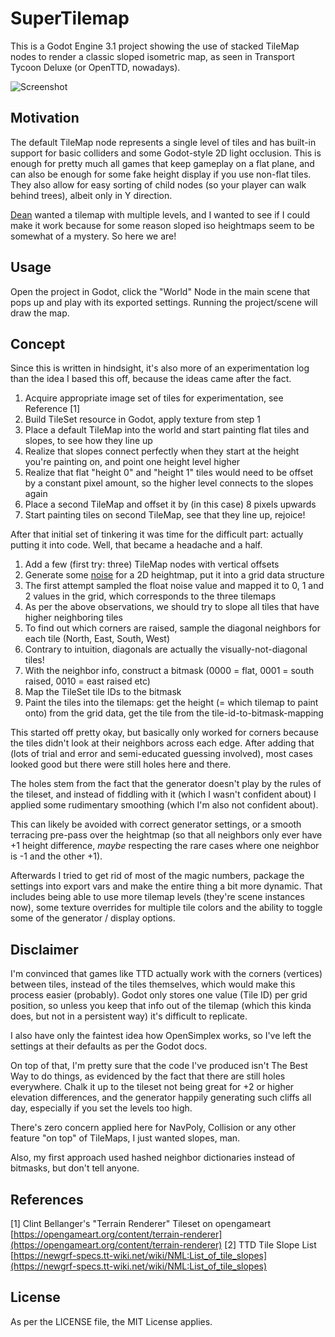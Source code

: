 # SuperTilemap

This is a Godot Engine 3.1 project showing the use of stacked TileMap nodes to render a classic sloped isometric map, as seen in Transport Tycoon Deluxe (or OpenTTD, nowadays).

![Screenshot](https://raw.githubusercontent.com/PetePete1984/SuperTilemap/master/media/screenshot.png)

## Motivation  
The default TileMap node represents a single level of tiles and has built-in support for basic colliders and some Godot-style 2D light occlusion. This is enough for pretty much all games that keep gameplay on a flat plane, and can also be enough for some fake height display if you use non-flat tiles. They also allow for easy sorting of child nodes (so your player can walk behind trees), albeit only in Y direction.

[Dean](https://github.com/deanvaessen) wanted a tilemap with multiple levels, and I wanted to see if I could make it work because for some reason sloped iso heightmaps seem to be somewhat of a mystery. So here we are!

## Usage
Open the project in Godot, click the "World" Node in the main scene that pops up and play with its exported settings. Running the project/scene will draw the map.

## Concept
Since this is written in hindsight, it's also more of an experimentation log than the idea I based this off, because the ideas came after the fact.

1. Acquire appropriate image set of tiles for experimentation, see Reference [1]
1. Build TileSet resource in Godot, apply texture from step 1
1. Place a default TileMap into the world and start painting flat tiles and slopes, to see how they line up
1. Realize that slopes connect perfectly when they start at the height you're painting on, and point one height level higher
1. Realize that flat "height 0" and "height 1" tiles would need to be offset by a constant pixel amount, so the higher level connects to the slopes again
1. Place a second TileMap and offset it by (in this case) 8 pixels upwards
1. Start painting tiles on second TileMap, see that they line up, rejoice!

After that initial set of tinkering it was time for the difficult part: actually putting it into code. Well, that became a headache and a half.

1. Add a few (first try: three) TileMap nodes with vertical offsets
1. Generate some [noise](https://docs.godotengine.org/en/3.1/classes/class_opensimplexnoise.html) for a 2D heightmap, put it into a grid data structure
1. The first attempt sampled the float noise value and mapped it to 0, 1 and 2 values in the grid, which corresponds to the three tilemaps
1. As per the above observations, we should try to slope all tiles that have higher neighboring tiles
1. To find out which corners are raised, sample the diagonal neighbors for each tile (North, East, South, West)
1. Contrary to intuition, diagonals are actually the visually-not-diagonal tiles!
1. With the neighbor info, construct a bitmask (0000 = flat, 0001 = south raised, 0010 = east raised etc)
1. Map the TileSet tile IDs to the bitmask
1. Paint the tiles into the tilemaps: get the height (= which tilemap to paint onto) from the grid data, get the tile from the tile-id-to-bitmask-mapping

This started off pretty okay, but basically only worked for corners because the tiles didn't look at their neighbors across each edge. After adding that (lots of trial and error and semi-educated guessing involved), most cases looked good but there were still holes here and there.

The holes stem from the fact that the generator doesn't play by the rules of the tileset, and instead of fiddling with it (which I wasn't confident about) I applied some rudimentary smoothing (which I'm also not confident about).

This can likely be avoided with correct generator settings, or a smooth terracing pre-pass over the heightmap (so that all neighbors only ever have +1 height difference, *maybe* respecting the rare cases where one neighbor is -1 and the other +1).

Afterwards I tried to get rid of most of the magic numbers, package the settings into export vars and make the entire thing a bit more dynamic. That includes being able to use more tilemap levels (they're scene instances now), some texture overrides for multiple tile colors and the ability to toggle some of the generator / display options.

## Disclaimer
I'm convinced that games like TTD actually work with the corners (vertices) between tiles, instead of the tiles themselves, which would make this process easier (probably). Godot only stores one value (Tile ID) per grid position, so unless you keep that info out of the tilemap (which this kinda does, but not in a persistent way) it's difficult to replicate.

I also have only the faintest idea how OpenSimplex works, so I've left the settings at their defaults as per the Godot docs.

On top of that, I'm pretty sure that the code I've produced isn't The Best Way to do things, as evidenced by the fact that there are still holes everywhere. Chalk it up to the tileset not being great for +2 or higher elevation differences, and the generator happily generating such cliffs all day, especially if you set the levels too high.

There's zero concern applied here for NavPoly, Collision or any other feature "on top" of TileMaps, I just wanted slopes, man.

Also, my first approach used hashed neighbor dictionaries instead of bitmasks, but don't tell anyone.

## References

[1] Clint Bellanger's "Terrain Renderer" Tileset on opengameart [https://opengameart.org/content/terrain-renderer](https://opengameart.org/content/terrain-renderer)
[2] TTD Tile Slope List [https://newgrf-specs.tt-wiki.net/wiki/NML:List_of_tile_slopes](https://newgrf-specs.tt-wiki.net/wiki/NML:List_of_tile_slopes)

## License
As per the LICENSE file, the MIT License applies.
